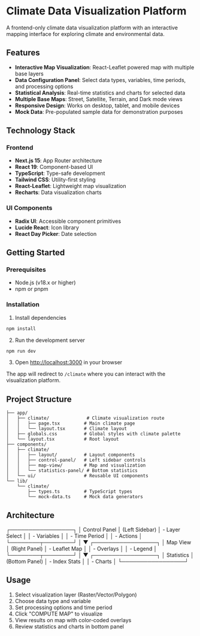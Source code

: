 # Climate Data Visualization Platform

A frontend-only climate data visualization platform with an interactive mapping interface for exploring climate and environmental data.

## Features

- **Interactive Map Visualization**: React-Leaflet powered map with multiple base layers
- **Data Configuration Panel**: Select data types, variables, time periods, and processing options
- **Statistical Analysis**: Real-time statistics and charts for selected data
- **Multiple Base Maps**: Street, Satellite, Terrain, and Dark mode views
- **Responsive Design**: Works on desktop, tablet, and mobile devices
- **Mock Data**: Pre-populated sample data for demonstration purposes

## Technology Stack

### Frontend

- **Next.js 15**: App Router architecture
- **React 19**: Component-based UI
- **TypeScript**: Type-safe development
- **Tailwind CSS**: Utility-first styling
- **React-Leaflet**: Lightweight map visualization
- **Recharts**: Data visualization charts

### UI Components

- **Radix UI**: Accessible component primitives
- **Lucide React**: Icon library
- **React Day Picker**: Date selection

## Getting Started

### Prerequisites

- Node.js (v18.x or higher)
- npm or pnpm

### Installation

1. Install dependencies

```bash
npm install
```

2. Run the development server

```bash
npm run dev
```

3. Open [http://localhost:3000](http://localhost:3000) in your browser

The app will redirect to `/climate` where you can interact with the visualization platform.

## Project Structure

```
├── app/
│   ├── climate/              # Climate visualization route
│   │   ├── page.tsx         # Main climate page
│   │   └── layout.tsx       # Climate layout
│   ├── globals.css          # Global styles with climate palette
│   └── layout.tsx           # Root layout
├── components/
│   ├── climate/
│   │   ├── layout/          # Layout components
│   │   ├── control-panel/   # Left sidebar controls
│   │   ├── map-view/        # Map and visualization
│   │   └── statistics-panel/ # Bottom statistics
│   └── ui/                  # Reusable UI components
└── lib/
    └── climate/
        ├── types.ts         # TypeScript types
        └── mock-data.ts     # Mock data generators
```

## Architecture

┌─────────────────┐
│ Control Panel │ (Left Sidebar)
│ - Layer Select │
│ - Variables │
│ - Time Period │
│ - Actions │
└────────┬────────┘
│
▼
┌─────────────────┐
│ Map View │ (Right Panel)
│ - Leaflet Map │
│ - Overlays │
│ - Legend │
└────────┬────────┘
│
▼
┌─────────────────┐
│ Statistics │ (Bottom Panel)
│ - Index Stats │
│ - Charts │
└─────────────────┘

## Usage

1. Select visualization layer (Raster/Vector/Polygon)
2. Choose data type and variable
3. Set processing options and time period
4. Click "COMPUTE MAP" to visualize
5. View results on map with color-coded overlays
6. Review statistics and charts in bottom panel
